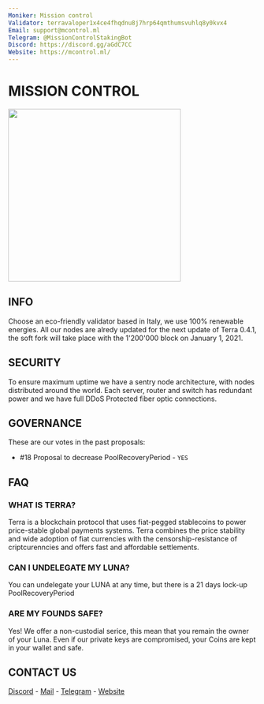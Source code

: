 ```yaml
---
Moniker: Mission control
Validator: terravaloper1x4ce4fhqdnu8j7hrp64qmthumsvuhlq8y0kvx4
Email: support@mcontrol.ml
Telegram: @MissionControlStakingBot
Discord: https://discord.gg/aGdC7CC
Website: https://mcontrol.ml/
---
```


# MISSION CONTROL

<img src="https://missioncontrolv.keybase.pub/banner.jpg" width="350px"></img>

## INFO
Choose an eco-friendly validator based in Italy, we use 100% renewable energies. All our nodes are alredy updated for the next update of Terra 0.4.1, the soft fork will take place with the 1'200'000 block on January 1, 2021.
## SECURITY
To ensure maximum uptime we have a sentry node architecture, with nodes distributed around the world. Each server, router and switch has redundant power and we have full DDoS Protected fiber optic connections.
## GOVERNANCE
These are our votes in the past proposals:
- #18 Proposal to decrease PoolRecoveryPeriod - `YES`

## FAQ
### WHAT IS TERRA?
Terra is a blockchain protocol that uses fiat-pegged stablecoins to power price-stable global payments systems. Terra combines the price stability and wide adoption of fiat currencies with the censorship-resistance of criptcurenncies and offers fast and affordable settlements.
### CAN I UNDELEGATE MY LUNA?
You can undelegate your LUNA at any time, but there is a 21 days lock-up PoolRecoveryPeriod
### ARE MY FOUNDS SAFE?
Yes! We offer a non-custodial serice, this mean that you remain the owner of your Luna. Even if our private keys are compromised, your Coins are kept in your wallet and safe.
## CONTACT US
[Discord](https://discord.gg/DaXu4ZmSKv) -  [Mail](mailto:support@mcontrol.ml) - [Telegram](https://telegram.me/MissionControlStakingBot) - [Website](https://mcontrol.ml)
